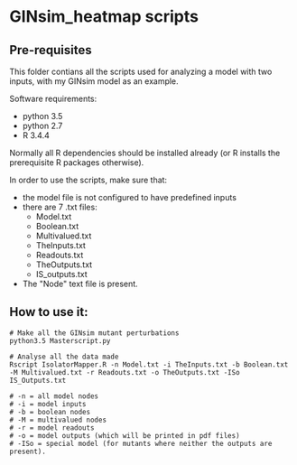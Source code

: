 # GINsim_heatmap scripts

## Pre-requisites

This folder contians all the scripts used for analyzing a model with two inputs, with my GINsim model as an example.

Software requirements:

* python 3.5
* python 2.7
* R 3.4.4

Normally all R dependencies should be installed already (or R installs the prerequisite R packages otherwise).



In order to use the scripts, make sure that:

* the model file is not configured to have predefined inputs
* there are 7 .txt files:
    + Model.txt
    + Boolean.txt
    + Multivalued.txt
    + TheInputs.txt
    + Readouts.txt
    + TheOutputs.txt
    + IS_outputs.txt
* The "Node" text file is present.

## How to use it:

```
# Make all the GINsim mutant perturbations
python3.5 Masterscript.py

# Analyse all the data made
Rscript IsolatorMapper.R -n Model.txt -i TheInputs.txt -b Boolean.txt -M Multivalued.txt -r Readouts.txt -o TheOutputs.txt -ISo IS_Outputs.txt

# -n = all model nodes
# -i = model inputs
# -b = boolean nodes
# -M = multivalued nodes
# -r = model readouts
# -o = model outputs (which will be printed in pdf files)
# -ISo = special model (for mutants where neither the outputs are present).
```
